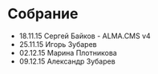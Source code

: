 # Собрание
<ul>
	<li>18.11.15 Сергей Байков - ALMA.CMS v4</li>
	<li>25.11.15 Игорь Зубарев</li>
	<li>02.12.15 Марина Плотникова</li>
	<li>09.12.15 Александр Зубарев</li>
</ul>